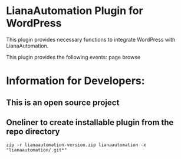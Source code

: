 # LianaAutomation Plugin for WordPress

This plugin provides necessary functions to integrate WordPress with LianaAutomation.

This plugin provides the following events: page browse

# Information for Developers:

## This is an open source project

## Oneliner to create installable plugin from the repo directory

```
zip -r lianaautomation-version.zip lianaautomation -x "lianaautomation/.git*"
```
